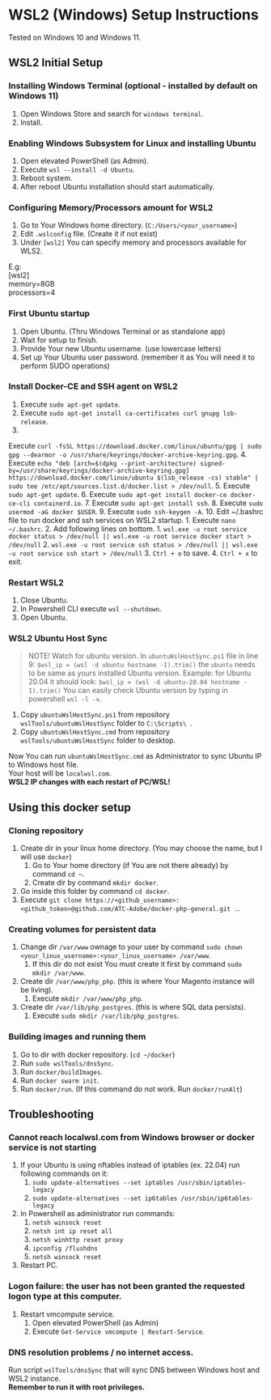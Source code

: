 # WSL2 (Windows) Setup Instructions

Tested on Windows 10 and Windows 11.

## WSL2 Initial Setup

### Installing Windows Terminal (optional - installed by default on Windows 11)

1. Open Windows Store and search for `windows terminal`.
2. Install.

### Enabling Windows Subsystem for Linux and installing Ubuntu

1. Open elevated PowerShell (as Admin).
2. Execute `wsl --install -d Ubuntu`.
3. Reboot system.
4. After reboot Ubuntu installation should start automatically.

### Configuring Memory/Processors amount for WSL2

1. Go to Your Windows home directory. (`C:/Users/<your_username>`)
2. Edit `.wslconfig` file. (Create it if not exist)
3. Under `[wsl2]` You can specify memory and processors available for WLS2.

E.g:\
[wsl2]\
memory=8GB\
processors=4

### First Ubuntu startup

1. Open Ubuntu. (Thru Windows Terminal or as standalone app)
2. Wait for setup to finish.
3. Provide Your new Ubuntu username. (use lowercase letters)
4. Set up Your Ubuntu user password. (remember it as You will need it to perform SUDO operations)

### Install Docker-CE and SSH agent on WSL2

1. Execute `sudo apt-get update`.
2. Execute `sudo apt-get install ca-certificates curl gnupg lsb-release`.
3.
Execute `curl -fsSL https://download.docker.com/linux/ubuntu/gpg | sudo gpg --dearmor -o /usr/share/keyrings/docker-archive-keyring.gpg`.
4.
Execute `echo "deb [arch=$(dpkg --print-architecture) signed-by=/usr/share/keyrings/docker-archive-keyring.gpg] https://download.docker.com/linux/ubuntu $(lsb_release -cs) stable" | sudo tee /etc/apt/sources.list.d/docker.list > /dev/null`.
5. Execute `sudo apt-get update`.
6. Execute `sudo apt-get install docker-ce docker-ce-cli containerd.io`.
7. Execute `sudo apt-get install ssh`.
8. Execute `sudo usermod -aG docker $USER`.
9. Execute `sudo ssh-keygen -A`.
10. Edit ~/.bashrc file to run docker and ssh services on WSL2 startup.
    1. Execute `nano ~/.bashrc`.
    2. Add following lines on bottom.
        1. `wsl.exe -u root service docker status > /dev/null || wsl.exe -u root service docker start > /dev/null`
        2. `wsl.exe -u root service ssh status > /dev/null || wsl.exe -u root service ssh start > /dev/null`
    3. `Ctrl + o` to save.
    4. `Ctrl + x` to exit.

### Restart WSL2

1. Close Ubuntu.
2. In Powershell CLI execute `wsl --shutdown`.
3. Open Ubuntu.

### WSL2 Ubuntu Host Sync

> NOTE! Watch for ubuntu version. In `ubuntuWslHostSync.ps1` file in line
> 9: `$wsl_ip = (wsl -d ubuntu hostname -I).trim()` the `ubuntu` needs to be same as yours installed Ubuntu version. 
> Example: for Ubuntu 20.04 it should look: `$wsl_ip = (wsl -d ubuntu-20.04 hostname -I).trim()`
> You can easily check Ubuntu version by typing in powershell `wsl -l -v`.

1. Copy `ubuntuWslHostSync.ps1` from repository `wslTools/ubuntuWslHostSync` folder to `C:\Scripts\ `.
2. Copy `ubuntuWslHostSync.cmd` from repository `wslTools/ubuntuWslHostSync` folder to desktop.

Now You can run `ubuntuWslHostSync.cmd` as Administrator to sync Ubuntu IP to Windows host file.\
Your host will be `localwsl.com`.\
**WSL2 IP changes with each restart of PC/WSL!**

## Using this docker setup

### Cloning repository

1. Create dir in your linux home directory. (You may choose the name, but I will use `docker`)
    1. Go to Your home directory (if You are not there already) by command `cd ~`.
    2. Create dir by command `mkdir docker`.
2. Go inside this folder by command `cd docker`.
3. Execute `git clone https://<github_username>:<github_token>@github.com/ATC-Adobe/docker-php-general.git .`.

### Creating volumes for persistent data

1. Change dir `/var/www` ownage to your user by
   command `sudo chown <your_linux_username>:<your_linux_username> /var/www`.
    1. If this dir do not exist You must create it first by command `sudo mkdir /var/www`.
2. Create dir `/var/www/php_php`. (this is where Your Magento instance will be living).
    1. Execute `mkdir /var/www/php_php`.
3. Create dir `/var/lib/php_postgres`. (this is where SQL data persists).
    1. Execute `sudo mkdir /var/lib/php_postgres`.

### Building images and running them

1. Go to dir with docker repository. (`cd ~/docker`)
2. Run `sudo wslTools/dnsSync`.
3. Run `docker/buildImages`.
4. Run `docker swarm init`.
5. Run `docker/run`. (If this command do not work. Run `docker/runAlt`)

## Troubleshooting

### Cannot reach localwsl.com from Windows browser or docker service is not starting

1. If your Ubuntu is using nftables instead of iptables (ex. 22.04) run following commands on it:
    1. `sudo update-alternatives --set iptables /usr/sbin/iptables-legacy`
    2. `sudo update-alternatives --set ip6tables /usr/sbin/ip6tables-legacy`
2. In Powershell as administrator run commands:
    1. `netsh winsock reset`
    2. `netsh int ip reset all`
    3. `netsh winhttp reset proxy`
    4. `ipconfig /flushdns`
    5. `netsh winsock reset`
3. Restart PC.

### Logon failure: the user has not been granted the requested logon type at this computer.

1. Restart vmcompute service.
    1. Open elevated PowerShell (as Admin)
    2. Execute `Get-Service vmcompute | Restart-Service`.

### DNS resolution problems / no internet access.

Run script `wslTools/dnsSync` that will sync DNS between Windows host and WSL2 instance.\
**Remember to run it with root privileges.**
